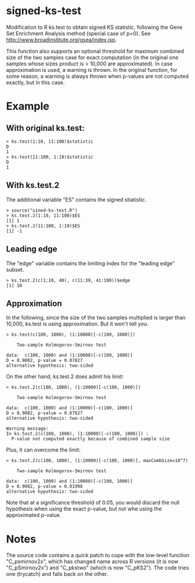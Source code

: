 # signed-ks-test

Modification to R ks.test to obtain signed KS statistic, following the
Gene Set Enrichment Analysis method (special case of p=0). See
http://www.broadinstitute.org/gsea/index.jsp.

This function also supports an optional threshold for maximum combined
size of the two samples case for exact computation (in the original
one samples whose sizes product is > 10,000 are approximated). In case
approximation is used, a warning is thrown. In the original function,
for some reason, a warning is always thrown when p-values are not
computed exactly, but in this case.

# Example
## With original ks.test:
```
> ks.test(1:10, 11:100)$statistic
D 
1 
> ks.test(11:100, 1:10)$statistic
D 
1
```

## With ks.test.2
The additional variable "ES" contains the signed stiatistic.
```
> source("sined-ks-test.R")
> ks.test.2(1:10, 11:100)$ES
[1] 1
> ks.test.2(11:100, 1:10)$ES
[1] -1
```

## Leading edge
The "edge" variable contains the limiting index for the "leading edge" subset.

```
> ks.test.2(c(1:10, 40), c(11:39, 41:100))$edge
[1] 10
```

## Approximation

In the following, since the size of the two samples multiplied is
larger than 10,000, ks.test is using approximation. But it won't tell
you.

```
> ks.test(c(100, 1000), (1:10000)[-c(100, 1000)])

	Two-sample Kolmogorov-Smirnov test

data:  c(100, 1000) and (1:10000)[-c(100, 1000)]
D = 0.9002, p-value = 0.07827
alternative hypothesis: two-sided
``` 

On the other hand, ks.test.2 does admit his limit:
```
> ks.test.2(c(100, 1000), (1:10000)[-c(100, 1000)])

	Two-sample Kolmogorov-Smirnov test

data:  c(100, 1000) and (1:10000)[-c(100, 1000)]
D = 0.9002, p-value = 0.07827
alternative hypothesis: two-sided

Warning message:
In ks.test.2(c(100, 1000), (1:10000)[-c(100, 1000)]) :
  P-value not computed exactly because of combined sample size
```

Plus, it can overcome the limit:

```
> ks.test.2(c(100, 1000), (1:10000)[-c(100, 1000)], maxCombSize=10^7)

	Two-sample Kolmogorov-Smirnov test

data:  c(100, 1000) and (1:10000)[-c(100, 1000)]
D = 0.9002, p-value = 0.01998
alternative hypothesis: two-sided
```

Note that at a significance threshold of 0.05, you would discard the
null hypothesis when using the exact p-value, but not whe using the
approximated p-value.

# Notes

The source code contains a quick patch to cope with the low-level
function "C_psmirnov2x", which has changed name across R versions (it
is now "C_pSmirnov2x") and "C_pkstwo" (which is now "C_pKS2"). The
code tries one (trycatch) and falls back on the other.

